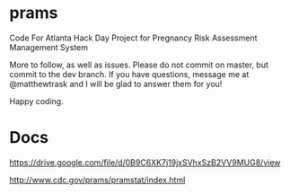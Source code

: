 # prams
Code For Atlanta Hack Day Project for Pregnancy Risk Assessment Management System

More to follow, as well as issues. Please do not commit on master, but commit to the dev branch. If you have questions, message me at @matthewtrask and I will be glad to answer them for you!

Happy coding. 


# Docs

https://drive.google.com/file/d/0B9C6XK7j19jxSVhxSzB2VV9MUG8/view

http://www.cdc.gov/prams/pramstat/index.html

